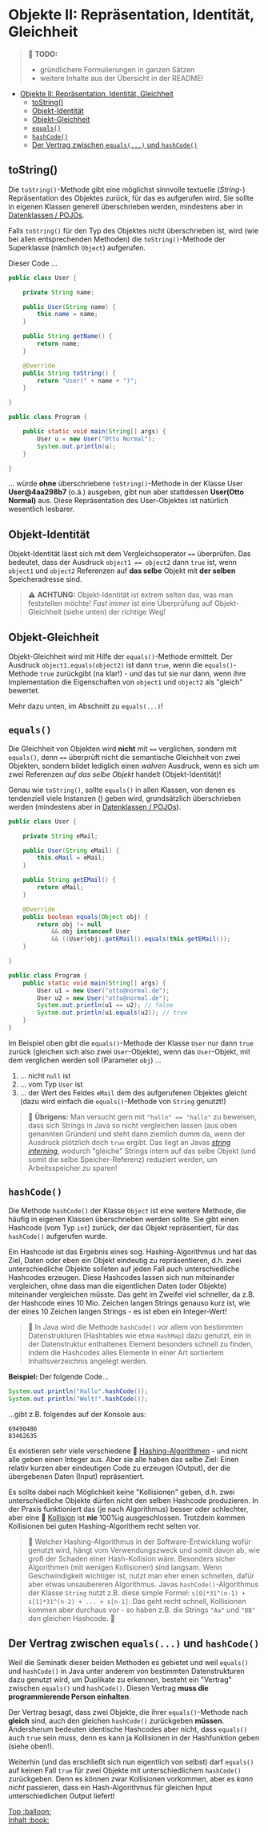 # Objekte II: Repräsentation, Identität, Gleichheit

> :construction: **TODO:**  
> - gründlichere Formulierungen in ganzen Sätzen
> - weitere Inhalte aus der Übersicht in der README!

- [Objekte II: Repräsentation, Identität, Gleichheit](#objekte-ii-repräsentation-identität-gleichheit)
	- [toString()](#tostring)
	- [Objekt-Identität](#objekt-identität)
	- [Objekt-Gleichheit](#objekt-gleichheit)
	- [`equals()`](#equals)
	- [`hashCode()`](#hashcode)
	- [Der Vertrag zwischen `equals(...)` und `hashCode()`](#der-vertrag-zwischen-equals-und-hashcode)

## toString()

Die `toString()`-Methode gibt eine möglichst sinnvolle textuelle (_String_-) Repräsentation des Objektes zurück, für das es aufgerufen wird. Sie sollte in eigenen Klassen generell überschrieben werden, mindestens aber in [Datenklassen / POJOs](../Coding-Lingo.md#datenklasse).

Falls `toString()` für den Typ des Objektes nicht überschrieben ist, wird (wie bei allen entsprechenden Methoden) die `toString()`-Methode der Superklasse (nämlich `Object`) aufgerufen.

Dieser Code ...

```java
public class User {

	private String name;

	public User(String name) {
		this.name = name;
	}

	public String getName() {
		return name;
	}

	@Override
	public String toString() {
		return "User(" + name + ")";
	}

}

public class Program {

	public static void main(String[] args) {
		User u = new User("Otto Normal");
		System.out.println(u);
	}

}
```

... würde **ohne** überschriebene `toString()`-Methode in der Klasse User **User@4aa298b7** (o.ä.) ausgeben, gibt nun aber stattdessen **User(Otto Normal)** aus. Diese Repräsentation des User-Objektes ist natürlich wesentlich lesbarer.


## Objekt-Identität

Objekt-Identität lässt sich mit dem Vergleichsoperator `==` überprüfen. Das bedeutet, dass der Ausdruck `object1 == object2` dann `true` ist, wenn `object1` und `object2` Referenzen auf **das selbe** Objekt mit **der selben** Speicheradresse sind.

> :warning: **ACHTUNG:** Objekt-Identität ist extrem selten das, was man feststellen möchte! _Fast immer_ ist eine Überprüfung auf Objekt-Gleichheit (siehe unten) der richtige Weg!


## Objekt-Gleichheit

Objekt-Gleichheit wird mit Hilfe der `equals()`-Methode ermittelt. Der Ausdruck `object1.equals(object2)` ist dann `true`, wenn die `equals()`-Methode `true` zurückgibt (na klar!) - und das tut sie nur dann, wenn ihre Implementation die Eigenschaften von `object1` und `object2` als "gleich" bewertet.

Mehr dazu unten, im Abschnitt zu `equals(...)`!


## `equals()`

Die Gleichheit von Objekten wird **nicht** mit `==` verglichen, sondern mit `equals()`, denn `==` überprüft nicht die semantische Gleichheit von zwei Objekten, sondern bildet lediglich einen _wahren_ Ausdruck, wenn es sich um zwei Referenzen _auf das selbe Objekt_ handelt (Objekt-Identität)!  

Genau wie `toString()`, sollte `equals()` in allen Klassen, von denen es tendenziell viele Instanzen () geben wird, grundsätzlich überschrieben werden (mindestens aber in [Datenklassen / POJOs](../Coding-Lingo.md#datenklasse)).

```java
public class User {

	private String eMail;

	public User(String eMail) {
		this.eMail = eMail;
	}

	public String getEMail() {
		return eMail;
	}

	@Override
	public boolean equals(Object obj) {
		return obj != null
			&& obj instanceof User
			&& ((User)obj).getEMail().equals(this.getEMail());
	}

}

public class Program {
	public static void main(String[] args) {
		User u1 = new User("otto@normal.de");
		User u2 = new User("otto@normal.de");
		System.out.println(u1 == u2); // false
		System.out.println(u1.equals(u2)); // true
	}
}
```

Im Beispiel oben gibt die `equals()`-Methode der Klasse `User` nur dann `true` zurück (gleichen sich also zwei `User`-Objekte), wenn das `User`-Objekt, mit dem verglichen werden soll (Parameter `obj`) ...

1) ... nicht `null` ist
2) ... vom Typ `User` ist
3) ... der Wert des Feldes `eMail` dem des aufgerufenen Objektes gleicht (dazu wird einfach die `equals()`-Methode von `String` genutzt!)


> :speech_balloon: **Übrigens:** Man versucht gern mit `"hallo" == "hallo"` zu beweisen, dass sich Strings in Java so nicht vergleichen lassen (aus oben genannten Gründen) und steht dann ziemlich dumm da, wenn der Ausdruck plötzlich doch `true` ergibt. Das liegt an Javas _[string interning](https://stackoverflow.com/questions/10578984/what-is-java-string-interning)_, wodurch "gleiche" Strings intern auf das selbe Objekt (und somit die selbe Speicher-Referenz) reduziert werden, um Arbeitsspeicher zu sparen!


## `hashCode()`

Die Methode `hashCode()` der Klasse `Object` ist eine weitere Methode, die häufig in eigenen Klassen überschrieben werden sollte. Sie gibt einen Hashcode (vom Typ `int`) zurück, der das Objekt repräsentiert, für das `hashCode()` aufgerufen wurde.

Ein Hashcode ist das Ergebnis eines sog. Hashing-Algorithmus und hat das Ziel, Daten oder eben ein Objekt eindeutig zu repräsentieren, d.h. zwei unterschiedliche Objekte solleten auf jeden Fall auch unterschiedliche Hashcodes erzeugen. Diese Hashcodes lassen sich nun miteinander vergleichen, ohne dass man die eigentlichen Daten (oder Objekte) miteinander vergleichen müsste. Das geht im Zweifel viel schneller, da z.B. der Hashcode eines 10 Mio. Zeichen langen Strings genauso kurz ist, wie der eines 10 Zeichen langen Strings - es ist eben ein Integer-Wert!

> :speech_balloon: In Java wird die Methode `hashCode()` vor allem von bestimmten Datenstrukturen (Hashtables wie etwa `HashMap`) dazu genutzt, ein in der Datenstruktur enthaltenes Element besonders schnell zu finden, indem die Hashcodes alles Elemente in einer Art sortiertem Inhaltsverzeichnis angelegt werden.

**Beispiel:** Der folgende Code...

```java
System.out.println("Hallo".hashCode());
System.out.println("Welt!".hashCode());
```

...gibt z.B. folgendes auf der Konsole aus:

```
69490486
83462635
```

Es existieren sehr viele verschiedene :link: [Hashing-Algorithmen](https://de.wikipedia.org/wiki/Hashfunktion) - und nicht alle geben einen Integer aus. Aber sie alle haben das selbe Ziel: Einen relativ kurzen aber eindeutigen Code zu erzeugen (Output), der die übergebenen Daten (Input) repräsentiert.

Es sollte dabei nach Möglichkeit keine "Kollisionen" geben, d.h. zwei unterschiedliche Objekte dürfen nicht den selben Hashcode produzieren. In der Praxis funktioniert das (je nach Algorithmus) besser oder schlechter, aber eine :link: [Kollision](https://en.wikipedia.org/wiki/Collision_(computer_science)) ist **nie** 100%ig ausgeschlossen. Trotzdem kommen Kollisionen bei guten Hashing-Algorithem recht selten vor.

> :speech_balloon: Welcher Hashing-Algorithmus in der Software-Entwicklung wofür genutzt wird, hängt vom Verwendungszweck und somit davon ab, wie groß der Schaden einer Hash-Kollision wäre. Besonders sicher Algorithmen (mit wenigen Kollisionen) sind langsam. Wenn Geschwindigkeit wichtiger ist, nutzt man eher einen schnellen, dafür aber etwas unsaubereren Algorithmus. Javas `hashCode()`-Algorithmus der Klasse `String` nutzt z.B. diese simple Formel: `s[0]*31^(n-1) + s[1]*31^(n-2) + ... + s[n-1]`. Das geht recht schnell, Kollisionen kommen aber durchaus vor - so haben z.B. die Strings `"Aa"` und `"BB"` den gleichen Hashcode. 🤷


## Der Vertrag zwischen `equals(...)` und `hashCode()`

Weil die Seminatk dieser beiden Methoden es gebietet und weil `equals()` und `hashCode()` in Java unter anderem von bestimmten Datenstrukturen dazu genutzt wird, um Duplikate zu erkennen, besteht ein "Vertrag" zwischen `equals()` und `hashCode()`. Diesen Vertrag **muss die programmierende Person einhalten**.

Der Vertrag besagt, dass zwei Objekte, die ihrer `equals()`-Methode nach **gleich** sind, auch den gleichen `hashCode()` zurückgeben **müssen**. Andersherum bedeuten identische Hashcodes aber nicht, dass `equals()` auch `true` sein muss, denn es kann ja Kollisionen in der Hashfunktion geben (siehe oben!).

Weiterhin (und das erschließt sich nun eigentlich von selbst) darf `equals()` auf keinen Fall `true` für zwei Objekte mit unterschiedlichem `hashCode()` zurückgeben. Denn es können zwar Kollisionen vorkommen, aber es _kann nicht_ passieren, dass ein Hash-Algorithmus für gleichen Input unterschiedlichen Output liefert!





<!-- Dieses HTML-Snippet sollte am Ende jeder Seite stehen! -->
<div class="top-link">
    <a href="#" title="Zum Anfang scrollen!">Top :balloon:</a>
    <br/>
    <a href="https://dh-cologne.github.io/java-wegweiser#inhalt-book" title="Zurück zur Übersicht!">Inhalt :book:</a>
</div>
